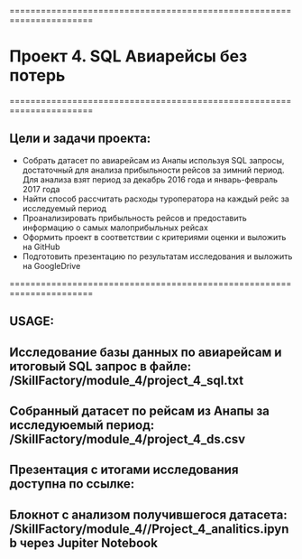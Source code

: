 ======================================================================
# Проект 4. SQL Авиарейсы без потерь
======================================================================

## Цели и задачи проекта: 
   * Собрать датасет по авиарейсам из Анапы используя SQL запросы, достаточный для анализа прибыльности рейсов за  зимний период. Для анализа взят период за декабрь 2016 года и январь-февраль 2017 года
   * Найти способ рассчитать расходы туроператора на каждый рейс за исследуемый период
   * Проанализировать прибыльность рейсов и предоставить  информацию о самых малоприбыльных рейсах
   * Оформить проект в соответствии с критериями оценки и выложить на GitHub
   * Подготовить презентацию по результатам исследования и выложить на GoogleDrive
        
====================================================================== 
## USAGE:

## Исследование базы данных по авиарейсам и итоговый SQL запрос в файле: /SkillFactory/module_4/project_4_sql.txt

## Собранный датасет по рейсам из Анапы за исследуюемый период: /SkillFactory/module_4/project_4_ds.csv

## Презентация с итогами исследования доступна по ссылке: 
    
## Блокнот с анализом получившегося датасета: /SkillFactory/module_4//Project_4_analitics.ipynb через Jupiter Notebook
